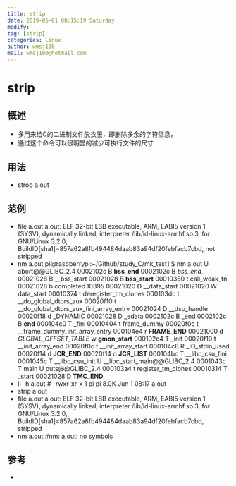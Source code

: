 ```yaml
---
title: strip
date: 2019-06-01 08:15:19 Saturday
modify:
tag: [strip]
categories: Linux
author: wmsj100
mail: wmsj100@hotmail.com
---
```


# strip

## 概述
- 多用来给C的二进制文件脱衣服，即删除多余的字符信息，
- 通过这个命令可以很明显的减少可执行文件的尺寸

## 用法
- strop a.out

## 范例
- file a.out
	a.out: ELF 32-bit LSB executable, ARM, EABI5 version 1 (SYSV), dynamically linked, interpreter /lib/ld-linux-armhf.so.3, for GNU/Linux 3.2.0, BuildID[sha1]=857a62a8fb494484daab83a94df20febfacb7cbd, not stripped
- nm a.out
	pi@raspberrypi:~/Github/study_C/mk_test1 $ nm a.out
    U abort@@GLIBC_2.4
	0002102c B __bss_end__
	0002102c B _bss_end__
	00021028 B __bss_start
	00021028 B __bss_start__
	00010350 t call_weak_fn
	00021028 b completed.10395
	00021020 D __data_start
	00021020 W data_start
	00010374 t deregister_tm_clones
	000103dc t __do_global_dtors_aux
	00020f10 t __do_global_dtors_aux_fini_array_entry
	00021024 D __dso_handle
	00020f18 d _DYNAMIC
	00021028 D _edata
	0002102c B _end
	0002102c B __end__
	000104c0 T _fini
	00010404 t frame_dummy
	00020f0c t __frame_dummy_init_array_entry
	000104e4 r __FRAME_END__
	00021000 d _GLOBAL_OFFSET_TABLE_
	         w __gmon_start__
	000102c4 T _init
	00020f10 t __init_array_end
	00020f0c t __init_array_start
	000104c8 R _IO_stdin_used
	00020f14 d __JCR_END__
	00020f14 d __JCR_LIST__
	000104bc T __libc_csu_fini
	0001045c T __libc_csu_init
	          U __libc_start_main@@GLIBC_2.4
	0001043c T main
	U puts@@GLIBC_2.4
	000103a4 t register_tm_clones
	00010314 T _start
	00021028 D __TMC_END__
- ll -h a.out # -rwxr-xr-x 1 pi pi 8.0K Jun  1 08:17 a.out
- strip a.out
- file a.out
	a.out: ELF 32-bit LSB executable, ARM, EABI5 version 1 (SYSV), dynamically linked, interpreter /lib/ld-linux-armhf.so.3, for GNU/Linux 3.2.0, BuildID[sha1]=857a62a8fb494484daab83a94df20febfacb7cbd, stripped
- nm a.out #nm: a.out: no symbols
## 参考
- []()

